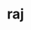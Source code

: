 ---
category: 3-letters
denotation: null
name: raj
reference_link: https://www.etymonline.com/word/raj
root_language: null
root_name: null
title: raj
type: free
word_sums:
- respelling: raj
  sum: 'Raj + '
---
